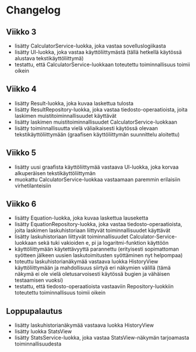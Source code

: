 # Changelog

## Viikko 3
- lisätty CalculatorService-luokka, joka vastaa sovelluslogiikasta
- lisätty UI-luokka, joka vastaa käyttöliittymästä (tällä hetkellä käytössä alustava tekstikäyttöliittymä)
- testattu, että CalculatorService-luokkaan toteutettu toiminnallisuus toimii oikein

## Viikko 4
- lisätty Result-luokka, joka kuvaa laskettua tulosta
- lisätty ResultRepository-luokka, joka vastaa tiedosto-operaatioista, joita laskimen muistitoiminnallisuudet käyttävät
- lisätty laskimen muistitoiminnallisuudet CalculatorService-luokkaan
- lisätty toiminnallisuutta vielä väliaikaisesti käytössä olevaan tekstikäyttöliittymään (graafisen käyttöliittymän suunnittelu aloitettu)

## Viikko 5
- lisätty uusi graafista käyttöliittymää vastaava UI-luokka, joka korvaa alkuperäisen tekstikäyttöliittymän
- muokattu CalculatorService-luokkaa vastaamaan paremmin erilaisiin virhetilanteisiin

## Viikko 6
- lisätty Equation-luokka, joka kuvaa laskettua lauseketta
- lisätty EquationRepository-luokka, joka vastaa tiedosto-operaatioista, joita laskimen laskuhistoriaan liittyvät toiminnallisuudet käyttävät
- lisätty laskuhistoriaan liittyvät toiminnallisuudet Calculator-Service-luokkaan sekä tuki vakioiden e, pi ja logaritmi-funktion käyttöön
- käyttöliittymään käytettävyyttä parannettu (erityisesti sopimattoman syötteen jälkeen uusien laskutoimitusten syöttäminen nyt helpompaa)
- toteuttu laskuhistorianäkymää vastaava luokka HistoryView käyttöliittymään ja mahdollisuus siirtyä eri näkymien välillä (tämä näkymä ei ole vielä oletusarvoisesti käytössä bugien ja vähäisen testaamisen vuoksi)
- testattu, että tiedosto-operaatioista vastaaviin Repository-luokkiin toteutettu toiminnallisuus toimii oikein

## Loppupalautus
- lisätty laskuhistorianäkymää vastaava luokka HistoryView
- lisätty luokka StatsView
- lisätty StatsService-luokka, joka vastaa StatsView-näkymän tarjoamasta toiminnallisuudesta
